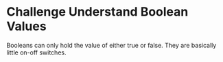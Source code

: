 # Challenge Understand Boolean Values

Booleans can only hold the value of either true or false. They are basically little on-off switches.
